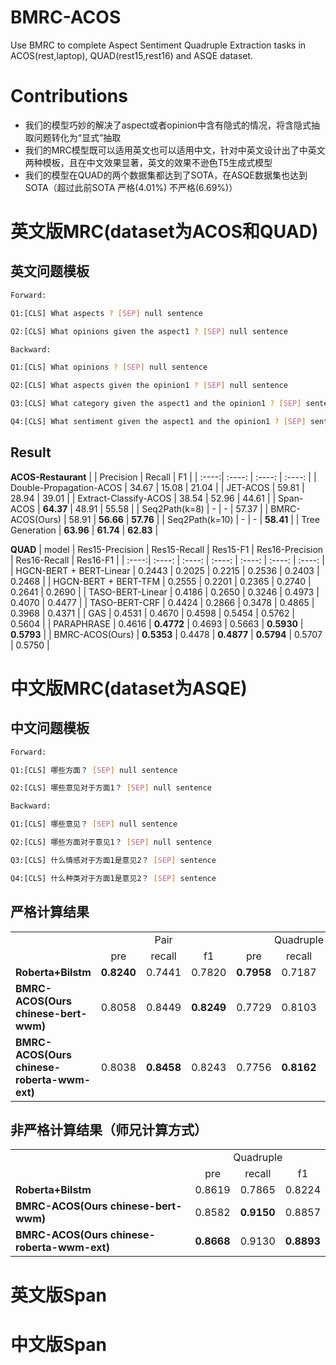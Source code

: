 # BMRC-ACOS
Use BMRC to complete Aspect Sentiment Quadruple Extraction tasks in ACOS(rest,laptop), QUAD(rest15,rest16) and ASQE dataset.

# Contributions
- 我们的模型巧妙的解决了aspect或者opinion中含有隐式的情况，将含隐式抽取问题转化为“显式”抽取
- 我们的MRC模型既可以适用英文也可以适用中文，针对中英文设计出了中英文两种模板，且在中文效果显著，英文的效果不逊色T5生成式模型
- 我们的模型在QUAD的两个数据集都达到了SOTA，在ASQE数据集也达到SOTA（超过此前SOTA 严格(4.01%) 不严格(6.69%)）

# 英文版MRC(dataset为ACOS和QUAD)
## 英文问题模板
```bash
Forward:

Q1:[CLS] What aspects ? [SEP] null sentence

Q2:[CLS] What opinions given the aspect1 ? [SEP] null sentence

Backward:

Q1:[CLS] What opinions ? [SEP] null sentence

Q2:[CLS] What aspects given the opinion1 ? [SEP] null sentence

Q3:[CLS] What category given the aspect1 and the opinion1 ? [SEP] sentence

Q4:[CLS] What sentiment given the aspect1 and the opinion1 ? [SEP] sentence
```

## Result
**ACOS-Restaurant**
|  | Precision | Recall | F1 |
| :----:| :----: | :----: | :----: |
| Double-Propagation-ACOS | 34.67 | 15.08 | 21.04 |
| JET-ACOS | 59.81 | 28.94 | 39.01 |
| Extract-Classify-ACOS | 38.54 | 52.96 | 44.61 |
| Span-ACOS | **64.37** | 48.91 | 55.58 |
| Seq2Path(k=8) | - | - | 57.37 |
| BMRC-ACOS(Ours) | 58.91 | **56.66** | **57.76** |
| Seq2Path(k=10) | - | - | **58.41** |
| Tree Generation | **63.96** | **61.74** | **62.83** |

**QUAD**
| model | Res15-Precision | Res15-Recall | Res15-F1 | Res16-Precision | Res16-Recall | Res16-F1 |
| :----:| :----: | :----: | :----: | :----: | :----: | :----: |
| HGCN-BERT + BERT-Linear | 0.2443 | 0.2025 | 0.2215 | 0.2536 | 0.2403 | 0.2468 |
| HGCN-BERT + BERT-TFM | 0.2555 | 0.2201 | 0.2365 | 0.2740 | 0.2641 | 0.2690 |
| TASO-BERT-Linear | 0.4186 | 0.2650 | 0.3246 | 0.4973 | 0.4070 | 0.4477 |
| TASO-BERT-CRF | 0.4424 | 0.2866 | 0.3478 | 0.4865 | 0.3968 | 0.4371 |
| GAS | 0.4531 | 0.4670 | 0.4598 | 0.5454 | 0.5762 | 0.5604 |
| PARAPHRASE | 0.4616 | **0.4772** | 0.4693 | 0.5663 | **0.5930** | **0.5793** |
| BMRC-ACOS(Ours) | **0.5353** | 0.4478 | **0.4877** | **0.5794** | 0.5707 | 0.5750 |


# 中文版MRC(dataset为ASQE)
## 中文问题模板
```bash
Forward:

Q1:[CLS] 哪些方面？ [SEP] null sentence

Q2:[CLS] 哪些意见对于方面1？ [SEP] null sentence

Backward:

Q1:[CLS] 哪些意见？ [SEP] null sentence

Q2:[CLS] 哪些方面对于意见1？ [SEP] null sentence

Q3:[CLS] 什么情感对于方面1是意见2？ [SEP] sentence

Q4:[CLS] 什么种类对于方面1是意见2？ [SEP] sentence
```

## 严格计算结果
<table>
  <tr>
    <td></td>
    <td colspan="3" align="center">Pair</td>
    <td colspan="3" align="center">Quadruple</td>
  </tr>
  <tr>
    <td></td>
    <td align="center">pre</td>
    <td align="center">recall</td>
    <td align="center">f1</td>
    <td align="center">pre</td>
    <td align="center">recall</td>
    <td align="center">f1</td>
  </tr>
  <tr>
    <td><B>Roberta+Bilstm</B></td>
    <td><B>0.8240</B></td>
    <td>0.7441</td>
    <td>0.7820</td>
    <td><B>0.7958</B></td>
    <td>0.7187</td>
    <td>0.7553</td>
  </tr>
  <tr>
    <td><B>BMRC-ACOS(Ours chinese-bert-wwm)</B></td>
    <td>0.8058</td>
    <td>0.8449</td>
    <td><B>0.8249</B></td>
    <td>0.7729</td>
    <td>0.8103</td>
    <td>0.7911</td>
  </tr>
  <tr>
    <td><B>BMRC-ACOS(Ours chinese-roberta-wwm-ext)</B></td>
    <td>0.8038</td>
    <td><B>0.8458</B></td>
    <td>0.8243</td>
    <td>0.7756</td>
    <td><B>0.8162</B></td>
    <td><B>0.7954</B></td>
  </tr>
</table>

## 非严格计算结果（师兄计算方式）
<table>
  <tr>
    <td></td>
    <td colspan="3" align="center">Quadruple</td>
  </tr>
  <tr>
    <td></td>
    <td align="center">pre</td>
    <td align="center">recall</td>
    <td align="center">f1</td>
  </tr>
  <tr>
    <td><B>Roberta+Bilstm</B></td>
    <td>0.8619</td>
    <td>0.7865</td>
    <td>0.8224</td>
  </tr>
  <tr>
    <td><B>BMRC-ACOS(Ours chinese-bert-wwm)</B></td>
    <td>0.8582</td>
    <td><B>0.9150</B></td>
    <td>0.8857</td>
  </tr>
    <tr>
    <td><B>BMRC-ACOS(Ours chinese-roberta-wwm-ext)</B></td>
    <td><B>0.8668</B></td>
    <td>0.9130</td>
    <td><B>0.8893</B></td>
  </tr>
</table>


# 英文版Span

# 中文版Span
